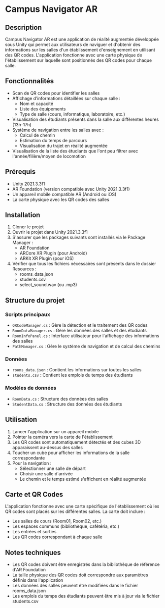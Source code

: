 # Campus Navigator AR

## Description
Campus Navigator AR est une application de réalité augmentée développée sous Unity qui permet aux utilisateurs de naviguer et d'obtenir des informations sur les salles d'un établissement d'enseignement en utilisant des QR codes. L'application fonctionne avec une carte physique de l'établissement sur laquelle sont positionnés des QR codes pour chaque salle.

## Fonctionnalités
- Scan de QR codes pour identifier les salles
- Affichage d'informations détaillées sur chaque salle :
  - Nom et capacité
  - Liste des équipements
  - Type de salle (cours, informatique, laboratoire, etc.)
- Visualisation des étudiants présents dans la salle aux différentes heures (13h-17h)
- Système de navigation entre les salles avec :
  - Calcul de chemin
  - Estimation du temps de parcours
  - Visualisation du trajet en réalité augmentée
- Visualisation de la liste des étudiants que l'ont peu filtrer avec l'année/filière/moyen de locomotion
## Prérequis
- Unity 2021.3.3f1
- AR Foundation (version compatible avec Unity 2021.3.3f1)
- Un appareil mobile compatible AR (Android ou iOS)
- La carte physique avec les QR codes des salles

## Installation

1. Cloner le projet
2. Ouvrir le projet dans Unity 2021.3.3f1
3. S'assurer que les packages suivants sont installés via le Package Manager :
   - AR Foundation
   - ARCore XR Plugin (pour Android)
   - ARKit XR Plugin (pour iOS)
4. Vérifier que tous les fichiers nécessaires sont présents dans le dossier Resources :
   - rooms_data.json
   - students.csv
   - select_sound.wav (ou .mp3)

## Structure du projet

### Scripts principaux
- `QRCodeManager.cs` : Gère la détection et le traitement des QR codes
- `RoomDataManager.cs` : Gère les données des salles et des étudiants
- `RoomInfoPanel.cs` : Interface utilisateur pour l'affichage des informations des salles
- `PathManager.cs` : Gère le système de navigation et de calcul des chemins

### Données
- `rooms_data.json` : Contient les informations sur toutes les salles
- `students.csv` : Contient les emplois du temps des étudiants

### Modèles de données
- `RoomData.cs` : Structure des données des salles
- `StudentData.cs` : Structure des données des étudiants

## Utilisation

1. Lancer l'application sur un appareil mobile
2. Pointer la caméra vers la carte de l'établissement
3. Les QR codes sont automatiquement détectés et des cubes 3D apparaissent au-dessus des salles
4. Toucher un cube pour afficher les informations de la salle correspondante
5. Pour la navigation :
   - Sélectionner une salle de départ
   - Choisir une salle d'arrivée
   - Le chemin et le temps estimé s'affichent en réalité augmentée

## Carte et QR Codes

L'application fonctionne avec une carte spécifique de l'établissement où les QR codes sont placés sur les différentes salles. La carte doit inclure :
- Les salles de cours (Room01, Room02, etc.)
- Les espaces communs (bibliothèque, cafétéria, etc.)
- Les entrées et sorties
- Les QR codes correspondant à chaque salle

## Notes techniques

- Les QR codes doivent être enregistrés dans la bibliothèque de référence d'AR Foundation
- La taille physique des QR codes doit correspondre aux paramètres définis dans l'application
- Les données des salles peuvent être modifiées dans le fichier rooms_data.json
- Les emplois du temps des étudiants peuvent être mis à jour via le fichier students.csv
